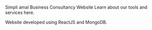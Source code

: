 Simpli amal 
Business Consultancy Website
Learn about our tools and services here.

Website developed using ReactJS and MongoDB.
